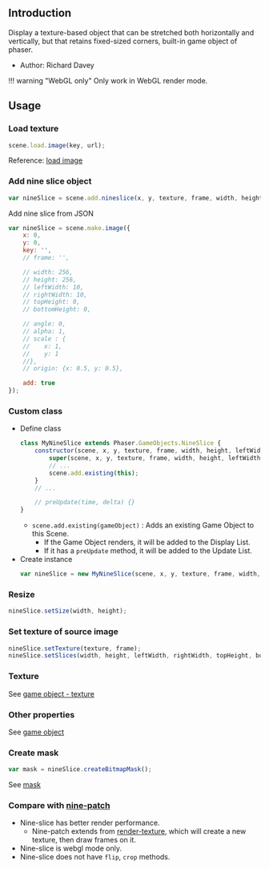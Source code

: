 ## Introduction

Display a texture-based object that can be stretched both horizontally and vertically, 
but that retains fixed-sized corners, built-in game object of phaser.

- Author: Richard Davey

!!! warning "WebGL only"
    Only work in WebGL render mode.


## Usage

### Load texture

```javascript
scene.load.image(key, url);
```

Reference: [load image](loader.md#image)

### Add nine slice object

```javascript
var nineSlice = scene.add.nineslice(x, y, texture, frame, width, height, leftWidth, rightWidth, topHeight, bottomHeight);
```

Add nine slice from JSON

```javascript
var nineSlice = scene.make.image({
    x: 0,
    y: 0,
    key: '',
    // frame: '',

    // width: 256,
    // height: 256,
    // leftWidth: 10,
    // rightWidth: 10,
    // topHeight: 0,
    // bottomHeight: 0,

    // angle: 0,
    // alpha: 1,
    // scale : {
    //    x: 1,
    //    y: 1
    //},
    // origin: {x: 0.5, y: 0.5},

    add: true
});
```

### Custom class

- Define class
    ```javascript
    class MyNineSlice extends Phaser.GameObjects.NineSlice {
        constructor(scene, x, y, texture, frame, width, height, leftWidth, rightWidth, topHeight, bottomHeight) {
            super(scene, x, y, texture, frame, width, height, leftWidth, rightWidth, topHeight, bottomHeight);
            // ...
            scene.add.existing(this);
        }
        // ...

        // preUpdate(time, delta) {}
    }
    ```
    - `scene.add.existing(gameObject)` : Adds an existing Game Object to this Scene.
        - If the Game Object renders, it will be added to the Display List.
        - If it has a `preUpdate` method, it will be added to the Update List.
- Create instance
    ```javascript
    var nineSlice = new MyNineSlice(scene, x, y, texture, frame, width, height, leftWidth, rightWidth, topHeight, bottomHeight);
    ```

### Resize

```javascript
nineSlice.setSize(width, height);
```

### Set texture of source image

```javascript
nineSlice.setTexture(texture, frame);
nineSlice.setSlices(width, height, leftWidth, rightWidth, topHeight, bottomHeight);
```

### Texture

See [game object - texture](gameobject.md#texture)

### Other properties

See [game object](gameobject.md)

### Create mask

```javascript
var mask = nineSlice.createBitmapMask();
```

See [mask](mask.md)

### Compare with [nine-patch](ninepatch.md)

- Nine-slice has better render performance.
    - Nine-patch extends from [render-texture](rendertexture.md), which will create a new texture, then draw frames on it.
- Nine-slice is webgl mode only.
- Nine-slice does not have `flip`, `crop` methods.
